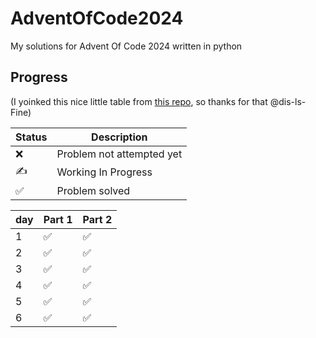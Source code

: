 # AdventOfCode2024

My solutions for Advent Of Code 2024 written in python

## Progress

(I yoinked this nice little table from [this repo](https://github.com/dis-Is-Fine/advent-of-code-2024/blob/master/README.md), so thanks for that @dis-ls-Fine)

| Status | Description               |
| ------ | ------------------------- |
| ❌     | Problem not attempted yet |
| ✍     | Working In Progress       |
| ✅     | Problem solved            |

| day | Part 1 | Part 2 |
| --- | ------ | ------ |
| 1   | ✅     | ✅     |
| 2   | ✅     | ✅     |
| 3   | ✅     | ✅     |
| 4   | ✅     | ✅     |
| 5   | ✅     | ✅     |
| 6   | ✅     | ✅     |
